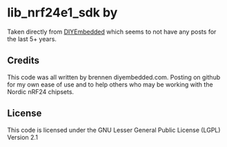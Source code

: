 # lib_nrf24e1_sdk by 

Taken directly from
[DIYEmbedded](http://blog.diyembedded.com/search/label/nRF24LE1) which
seems to not have any posts for the last 5+ years.

## Credits

This code was all written by brennen <at> diyembedded.com.  Posting on
github for my own ease of use and to help others who may be working
with the Nordic nRF24 chipsets.

## License

This code is licensed under the GNU Lesser General Public License
(LGPL) Version 2.1

